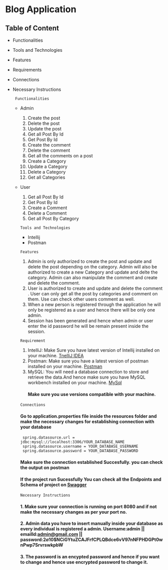 # Blog Application

## Table of Content

- Functionalities
- Tools and Technologies
- Features
- Requirements
- Connections
- Necessary Instructions

  `  Functionalities `
  
   - Admin
     1. Create the post
     2. Delete the post
     3. Update the post
     4. Get all Post By Id
     5. Get Post By Id
     6. Create the comment
     7. Delete the comment
     8. Get all the comments on a post
     9. Create a Category
     10. Update a Category
     11. Delete a Category
     12. Get all Categories
         
  - User
     1. Get all Post By Id
     2. Get Post By Id
     3. Create a Comment
     4. Delete a Comment
     5. Get all Post By Category
   
    `Tools and Technologies`

       - Intellij
       - Postman

    `Features`

    1. Admin is only authorized to create the post and update and delete the post depending on the category. Admin will also be authorized to create a new Category and update and delte the category. Admin can also manipulate the comment and create and delete the comment.
    2. User is authorized to create and update and delete the comment . User can only get all the post by categories and comment on them. Use can check other users comment as well.
    3. When a new person is registered through the application he will only be registered as a user and hence there will be only one admin.
    4. Session has been generated and hence when admin or user enter the id password he will be remain present inside the session.
   
    `Requirement`

     1. IntelliJ: Make Sure you have latest version of Intellij installed on your machine. [TnelliJ IDEA](https://www.jetbrains.com/idea/)
     2. Postman: Make sure you have a latest version of postman installed on your machine. [Postman](https://www.postman.com/downloads/)
     3. MySQL: You will need a database connection to store and retrieve the data.And hence make sure you have MySQL workbench installed on your machine. [MySql](https://dev.mysql.com/downloads/workbench/)
        #### Make sure you use versions compatible with your machine.

    `Connections`
    
    #### Go to application.properties file inside the resources folder and make the necessary changes for establishing connection with your database
         spring.datasource.url = jdbc:mysql://localhost:3306/YOUR_DATABASE_NAME
         spring.datasource.username = YOUR_DATABASE_USERNAME
         spring.datasource.password = YOUR_DATABASE_PASSWORD

    #### Make sure the connection established Succesfully. you can check the output on postman
    #### If the project run Sucessfully You can check all the Endpoints and Schema of project on [Swagger](http://localhost:8080/swagger-ui/index.html#/)

    `Necessary Instructions`
    
    #### 1. Make sure your connection is running on port 8080 and if not make the necessary changes as per your port no.
    #### 2. Admin data you have to insert manually inside your database as every individual is registered a admin. Username:admin || emailId:admin@gmail.com || password:$2a$10$NCiGYtuZCAJFrfCPLQBdce6vV97nNFPHDGPt0wnPwp7SrvrswkpbW
    #### 3. The password is an encypted password and hence if you want to change and hence use encrypted password to change it.
        
     
